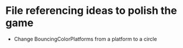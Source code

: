 # File referencing ideas to polish the game


* Change BouncingColorPlatforms from a platform to a circle